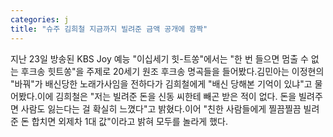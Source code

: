 ```yaml
---
categories: j
title: "슈주 김희철 지금까지 빌려준 금액 공개에 깜짝"
---
```

지난 23일 방송된 KBS Joy 예능 "이십세기 힛-트쏭"에서는 "한 번 들으면 멈출 수 없는 후크송 힛트쏭"을 주제로 20세기 원조 후크송 명곡들을 들어봤다.김민아는 이정현의 "바꿔"가 배신당한 노래가사임을 전하다가 김희철에게 "배신 당해본 기억이 있냐"고 물어봤다.이에 김희철은 "저는 빌려준 돈을 신동 씨한테 빼곤 받은 적이 없다. 돈을 빌려주면 사람도 잃는다는 걸 확실히 느꼈다"고 밝혔다.이어 "친한 사람들에게 찔끔찔끔 빌려준 돈 합치면 외제차 1대 값"이라고 밝혀 모두를 놀라게 했다.